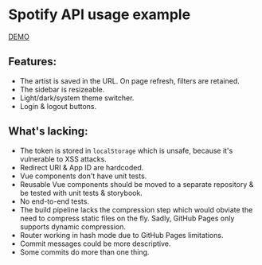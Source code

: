 # Spotify API usage example

[DEMO](https://inker.github.io/spotify-api-usage-example)

## Features:
- The artist is saved in the URL. On page refresh, filters are retained.
- The sidebar is resizeable.
- Light/dark/system theme switcher.
- Login & logout buttons. 

## What's lacking:
- The token is stored in `localStorage` which is unsafe, because it's vulnerable to XSS attacks.
- Redirect URI & App ID are hardcoded.
- Vue components don't have unit tests.
- Reusable Vue components should be moved to a separate repository & be tested with unit tests & storybook.
- No end-to-end tests.
- The build pipeline lacks the compression step which would obviate the need to compress static files on the fly. Sadly, GitHub Pages only supports dynamic compression.
- Router working in hash mode due to GitHub Pages limitations.
- Commit messages could be more descriptive.
- Some commits do more than one thing.
